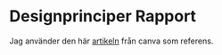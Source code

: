 Designprinciper Rapport
=======================

Jag använder den här [artikeln](https://www.canva.com/learn/design-elements-principles/) från canva som referens.
